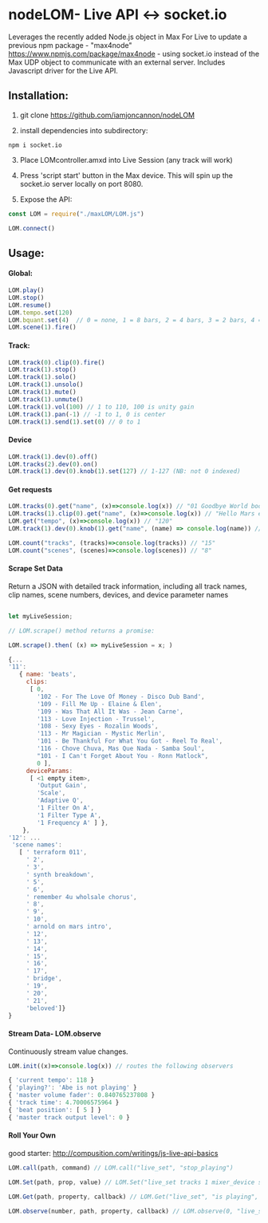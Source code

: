 
# nodeLOM- Live API <-> socket.io 

Leverages the recently added Node.js object in Max For Live to update a previous npm package - "max4node" https://www.npmjs.com/package/max4node - using socket.io instead of the Max UDP object to communicate with an external server. Includes Javascript driver for the Live API.

## Installation:

1. git clone https://github.com/iamjoncannon/nodeLOM

2. install dependencies into subdirectory:

```node
npm i socket.io
```

3. Place LOMcontroller.amxd into Live Session (any track will work)

4. Press 'script start' button in the Max device. This will spin up the socket.io server locally on port 8080.

5. Expose the API:

```Javascript
const LOM = require("./maxLOM/LOM.js")

LOM.connect()
```

## Usage:

#### Global:

```Javascript
LOM.play()
LOM.stop()
LOM.resume() 
LOM.tempo.set(120)
LOM.bquant.set(4)  // 0 = none, 1 = 8 bars, 2 = 4 bars, 3 = 2 bars, 4 = 1 bar
LOM.scene(1).fire()
```

#### Track:

```Javascript
LOM.track(0).clip(0).fire()
LOM.track(1).stop()
LOM.track(1).solo()
LOM.track(1).unsolo()
LOM.track(1).mute()
LOM.track(1).unmute()
LOM.track(1).vol(100) // 1 to 110, 100 is unity gain
LOM.track(1).pan(-1) // -1 to 1, 0 is center
LOM.track(1).send(1).set(0) // 0 to 1
```

#### Device
```Javascript
LOM.track(1).dev(0).off() 
LOM.tracks(2).dev(0).on() 
LOM.track(1).dev(0).knob(1).set(127) // 1-127 (NB: not 0 indexed)
```

#### Get requests

```Javascript
LOM.tracks(0).get("name", (x)=>console.log(x)) // "01 Goodbye World boom bap drums"
LOM.tracks(1).clip(0).get("name", (x)=>console.log(x)) // "Hello Mars entrance synth"
LOM.get("tempo", (x)=>console.log(x)) // "120" 
LOM.track(1).dev(0).knob(1).get("name", (name) => console.log(name)) // "my funky knob"

LOM.count("tracks", (tracks)=>console.log(tracks)) // "15"
LOM.count("scenes", (scenes)=>console.log(scenes)) // "8"

```

#### Scrape Set Data

Return a JSON with detailed track information, including all track names, clip names, scene numbers, devices, and device parameter names

```Javascript

let myLiveSession; 

// LOM.scrape() method returns a promise: 

LOM.scrape().then( (x) => myLiveSession = x; )

{...
'11':
   { name: 'beats',
     clips:
      [ 0,
        '102 - For The Love Of Money - Disco Dub Band',
        '109 - Fill Me Up - Elaine & Elen',
        '109 - Was That All It Was - Jean Carne',
        '113 - Love Injection - Trussel',
        '108 - Sexy Eyes - Rozalin Woods',
        '113 - Mr Magician - Mystic Merlin',
        '101 - Be Thankful For What You Got - Reel To Real',
        '116 - Chove Chuva, Mas Que Nada - Samba Soul',
        "101 - I Can't Forget About You - Ronn Matlock",
        0 ],
     deviceParams:
      [ <1 empty item>,
        'Output Gain',
        'Scale',
        'Adaptive Q',
        '1 Filter On A',
        '1 Filter Type A',
        '1 Frequency A' ] },
	},
'12': ...
 'scene names':
   [ ' terraform 011',
     ' 2',
     ' 3',
     ' synth breakdown',
     ' 5',
     ' 6',
     ' remember 4u wholsale chorus',
     ' 8',
     ' 9',
     ' 10',
     ' arnold on mars intro',
     ' 12',
     ' 13',
     ' 14',
     ' 15',
     ' 16',
     ' 17',
     ' bridge',
     ' 19',
     ' 20',
     ' 21',
     'beloved']}
}
```

#### Stream Data- LOM.observe 

Continuously stream value changes. 

```Javascript
LOM.init((x)=>console.log(x)) // routes the following observers

{ 'current tempo': 118 }
{ 'playing?': 'Abe is not playing' }
{ 'master volume fader': 0.840765237808 }
{ 'track time': 4.70006575964 }
{ 'beat position': [ 5 ] }
{ 'master track output level': 0 }

```

#### Roll Your Own 

good starter: http://compusition.com/writings/js-live-api-basics

```Javascript
LOM.call(path, command) // LOM.call("live_set", "stop_playing")

LOM.Set(path, prop, value) // LOM.Set("live_set tracks 1 mixer_device sends 1", "value", 0)

LOM.Get(path, property, callback) // LOM.Get("live_set", "is playing", (x)=> console.log(x)) // "true"

LOM.observe(number, path, property, callback) // LOM.observe(0, "live_set master_track mixer_device volume", "value", (x)=>console.log(x)) // ".01232"
```
